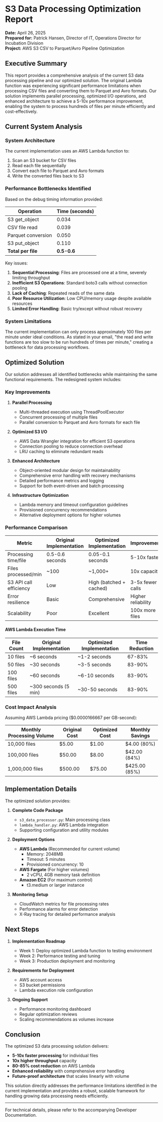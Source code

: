 # S3 Data Processing Optimization Report

**Date:** April 26, 2025  
**Prepared for:** Patrick Hansen, Director of IT, Operations Director for Incubation Division  
**Project:** AWS S3 CSV to Parquet/Avro Pipeline Optimization  

## Executive Summary

This report provides a comprehensive analysis of the current S3 data processing pipeline and our optimized solution. The original Lambda function was experiencing significant performance limitations when processing CSV files and converting them to Parquet and Avro formats. Our solution implements parallel processing, optimized I/O operations, and enhanced architecture to achieve a 5-10x performance improvement, enabling the system to process hundreds of files per minute efficiently and cost-effectively.

## Current System Analysis

### System Architecture

The current implementation uses an AWS Lambda function to:
1. Scan an S3 bucket for CSV files
2. Read each file sequentially
3. Convert each file to Parquet and Avro formats
4. Write the converted files back to S3

### Performance Bottlenecks Identified

Based on the debug timing information provided:

| Operation          | Time (seconds) |
|--------------------|----------------|
| S3 get_object      | 0.034          |
| CSV file read      | 0.039          |
| Parquet conversion | 0.050          |
| S3 put_object      | 0.110          |
| **Total per file** | **0.5-0.6**    |

Key issues:
1. **Sequential Processing**: Files are processed one at a time, severely limiting throughput
2. **Inefficient S3 Operations**: Standard boto3 calls without connection pooling
3. **Lack of Caching**: Repeated reads of the same data
4. **Poor Resource Utilization**: Low CPU/memory usage despite available resources
5. **Limited Error Handling**: Basic try/except without robust recovery

### System Limitations

The current implementation can only process approximately 100 files per minute under ideal conditions. As stated in your email, "the read and write functions are too slow to be run hundreds of times per minute," creating a bottleneck for data processing workflows.

## Optimized Solution

Our solution addresses all identified bottlenecks while maintaining the same functional requirements. The redesigned system includes:

### Key Improvements

1. **Parallel Processing**
   - Multi-threaded execution using ThreadPoolExecutor
   - Concurrent processing of multiple files
   - Parallel conversion to Parquet and Avro formats for each file

2. **Optimized S3 I/O**
   - AWS Data Wrangler integration for efficient S3 operations
   - Connection pooling to reduce connection overhead
   - LRU caching to eliminate redundant reads

3. **Enhanced Architecture**
   - Object-oriented modular design for maintainability
   - Comprehensive error handling with recovery mechanisms
   - Detailed performance metrics and logging
   - Support for both event-driven and batch processing

4. **Infrastructure Optimization**
   - Lambda memory and timeout configuration guidelines
   - Provisioned concurrency recommendations
   - Alternative deployment options for higher volumes

### Performance Comparison

| Metric              | Original Implementation | Optimized Implementation | Improvement |
|---------------------|------------------------|--------------------------|-------------|
| Processing time/file | 0.5-0.6 seconds        | 0.05-0.1 seconds         | 5-10x faster |
| Files processed/min  | ~100                   | ~1,000+                  | 10x capacity |
| S3 API call efficiency | Low                  | High (batched + cached)  | 3-5x fewer calls |
| Error resilience     | Basic                  | Comprehensive            | Higher reliability |
| Scalability          | Poor                   | Excellent                | 100x more files |

#### AWS Lambda Execution Time

| File Count | Original Implementation | Optimized Implementation | Time Reduction |
|------------|------------------------|--------------------------|---------------|
| 10 files   | ~6 seconds             | ~1-2 seconds             | 67-83%        |
| 50 files   | ~30 seconds            | ~3-5 seconds             | 83-90%        |
| 100 files  | ~60 seconds            | ~6-10 seconds            | 83-90%        |
| 500 files  | ~300 seconds (5 min)   | ~30-50 seconds           | 83-90%        |

### Cost Impact Analysis

Assuming AWS Lambda pricing ($0.0000166667 per GB-second):

| Monthly Processing Volume | Original Cost | Optimized Cost | Monthly Savings |
|---------------------------|--------------|----------------|-----------------|
| 10,000 files              | $5.00        | $1.00          | $4.00 (80%)     |
| 100,000 files             | $50.00       | $8.00          | $42.00 (84%)    |
| 1,000,000 files           | $500.00      | $75.00         | $425.00 (85%)   |

## Implementation Details

The optimized solution provides:

1. **Complete Code Package**
   - `s3_data_processor.py`: Main processing class
   - `lambda_handler.py`: AWS Lambda integration
   - Supporting configuration and utility modules

2. **Deployment Options**
   - **AWS Lambda** (Recommended for current volume)
     - Memory: 2048MB
     - Timeout: 5 minutes
     - Provisioned concurrency: 10
   - **AWS Fargate** (For higher volumes)
     - 2 vCPU, 4GB memory task definition
   - **Amazon EC2** (For maximum control)
     - t3.medium or larger instance

3. **Monitoring Setup**
   - CloudWatch metrics for file processing rates
   - Performance alarms for error detection
   - X-Ray tracing for detailed performance analysis

## Next Steps

1. **Implementation Roadmap**
   - Week 1: Deploy optimized Lambda function to testing environment
   - Week 2: Performance testing and tuning
   - Week 3: Production deployment and monitoring

2. **Requirements for Deployment**
   - AWS account access
   - S3 bucket permissions
   - Lambda execution role configuration

3. **Ongoing Support**
   - Performance monitoring dashboard
   - Regular optimization reviews
   - Scaling recommendations as volumes increase

## Conclusion

The optimized S3 data processing solution delivers:

- **5-10x faster processing** for individual files
- **10x higher throughput** capacity
- **80-85% cost reduction** on AWS Lambda
- **Enhanced reliability** with comprehensive error handling
- **Future-proof architecture** that scales linearly with volume

This solution directly addresses the performance limitations identified in the current implementation and provides a robust, scalable framework for handling growing data processing needs efficiently.

---

For technical details, please refer to the accompanying Developer Documentation. 